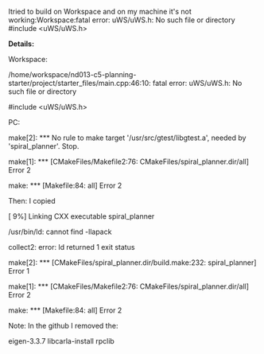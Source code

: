 
Itried to build on Workspace and on my machine it's not working:Workspace:fatal error: uWS/uWS.h: No such file or directory #include <uWS/uWS.h>

**Details:**

Workspace:

/home/workspace/nd013-c5-planning-starter/project/starter_files/main.cpp:46:10: fatal error: uWS/uWS.h: No such file or directory

#include <uWS/uWS.h>

PC:

make[2]: *** No rule to make target '/usr/src/gtest/libgtest.a', needed by 'spiral_planner'. Stop.

make[1]: *** [CMakeFiles/Makefile2:76: CMakeFiles/spiral_planner.dir/all] Error 2

make: *** [Makefile:84: all] Error 2

Then: I copied

[ 9%] Linking CXX executable spiral_planner

/usr/bin/ld: cannot find -llapack

collect2: error: ld returned 1 exit status

make[2]: *** [CMakeFiles/spiral_planner.dir/build.make:232: spiral_planner] Error 1

make[1]: *** [CMakeFiles/Makefile2:76: CMakeFiles/spiral_planner.dir/all] Error 2

make: *** [Makefile:84: all] Error 2

Note: In the github I removed the:

eigen-3.3.7
libcarla-install
rpclib

